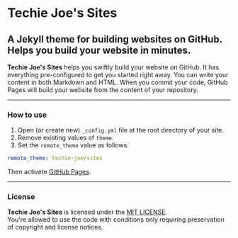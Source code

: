 # Techie Joe's Sites

A Jekyll theme for building websites on GitHub. Helps you build your website in minutes.
---

**Techie Joe's Sites** helps you swiftly build your website on GitHub. It has everything pre-configured to get you started right away. You can write your content in both Markdown and HTML. When you commit your code, GitHub Pages will build your website from the content of your repository.

---

### How to use

1. Open (or create new) `_config.yml` file at the root directory of your site.
2. Remove existing values of `theme`.
3. Set the `remote_theme` value as follows.

```yml
remote_theme: techie-joe/sites
```

Then activete [GitHub Pages]().

---
### License

**Techie Joe's Sites** is licensed under the [MIT LICENSE](//github.com/techie-joe/sites/blob/main/LICENSE).  
You're allowed to use the code with conditions only requiring preservation of copyright and license notices.
